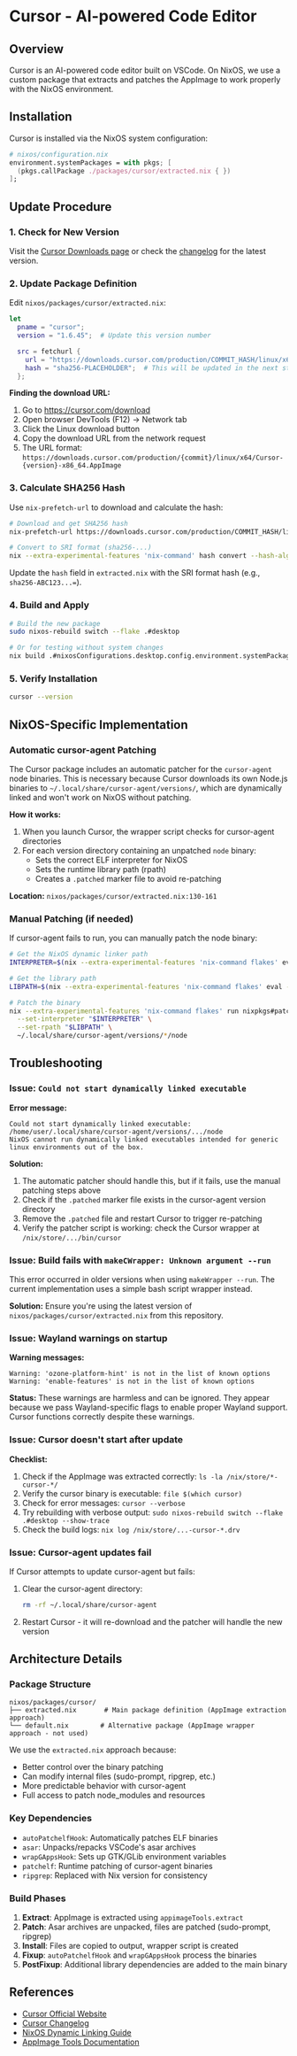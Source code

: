 # Cursor - AI-powered Code Editor

## Overview

Cursor is an AI-powered code editor built on VSCode. On NixOS, we use a custom package that extracts and patches the AppImage to work properly with the NixOS environment.

## Installation

Cursor is installed via the NixOS system configuration:

```nix
# nixos/configuration.nix
environment.systemPackages = with pkgs; [
  (pkgs.callPackage ./packages/cursor/extracted.nix { })
];
```

## Update Procedure

### 1. Check for New Version

Visit the [Cursor Downloads page](https://cursor.com/download) or check the [changelog](https://changelog.cursor.com/) for the latest version.

### 2. Update Package Definition

Edit `nixos/packages/cursor/extracted.nix`:

```nix
let
  pname = "cursor";
  version = "1.6.45";  # Update this version number

  src = fetchurl {
    url = "https://downloads.cursor.com/production/COMMIT_HASH/linux/x64/Cursor-${version}-x86_64.AppImage";
    hash = "sha256-PLACEHOLDER";  # This will be updated in the next step
  };
```

**Finding the download URL:**
1. Go to https://cursor.com/download
2. Open browser DevTools (F12) → Network tab
3. Click the Linux download button
4. Copy the download URL from the network request
5. The URL format: `https://downloads.cursor.com/production/{commit}/linux/x64/Cursor-{version}-x86_64.AppImage`

### 3. Calculate SHA256 Hash

Use `nix-prefetch-url` to download and calculate the hash:

```bash
# Download and get SHA256 hash
nix-prefetch-url https://downloads.cursor.com/production/COMMIT_HASH/linux/x64/Cursor-1.6.45-x86_64.AppImage

# Convert to SRI format (sha256-...)
nix --extra-experimental-features 'nix-command' hash convert --hash-algo sha256 --to sri HASH_FROM_ABOVE
```

Update the `hash` field in `extracted.nix` with the SRI format hash (e.g., `sha256-ABC123...=`).

### 4. Build and Apply

```bash
# Build the new package
sudo nixos-rebuild switch --flake .#desktop

# Or for testing without system changes
nix build .#nixosConfigurations.desktop.config.environment.systemPackages -L
```

### 5. Verify Installation

```bash
cursor --version
```

## NixOS-Specific Implementation

### Automatic cursor-agent Patching

The Cursor package includes an automatic patcher for the `cursor-agent` node binaries. This is necessary because Cursor downloads its own Node.js binaries to `~/.local/share/cursor-agent/versions/`, which are dynamically linked and won't work on NixOS without patching.

**How it works:**
1. When you launch Cursor, the wrapper script checks for cursor-agent directories
2. For each version directory containing an unpatched `node` binary:
   - Sets the correct ELF interpreter for NixOS
   - Sets the runtime library path (rpath)
   - Creates a `.patched` marker file to avoid re-patching

**Location:** `nixos/packages/cursor/extracted.nix:130-161`

### Manual Patching (if needed)

If cursor-agent fails to run, you can manually patch the node binary:

```bash
# Get the NixOS dynamic linker path
INTERPRETER=$(nix --extra-experimental-features 'nix-command flakes' eval --raw 'nixpkgs#stdenv.cc.bintools.dynamicLinker')

# Get the library path
LIBPATH=$(nix --extra-experimental-features 'nix-command flakes' eval --raw 'nixpkgs#stdenv.cc.cc.lib.outPath')/lib

# Patch the binary
nix --extra-experimental-features 'nix-command flakes' run nixpkgs#patchelf -- \
  --set-interpreter "$INTERPRETER" \
  --set-rpath "$LIBPATH" \
  ~/.local/share/cursor-agent/versions/*/node
```

## Troubleshooting

### Issue: `Could not start dynamically linked executable`

**Error message:**
```
Could not start dynamically linked executable: /home/user/.local/share/cursor-agent/versions/.../node
NixOS cannot run dynamically linked executables intended for generic linux environments out of the box.
```

**Solution:**
1. The automatic patcher should handle this, but if it fails, use the manual patching steps above
2. Check if the `.patched` marker file exists in the cursor-agent version directory
3. Remove the `.patched` file and restart Cursor to trigger re-patching
4. Verify the patcher script is working: check the Cursor wrapper at `/nix/store/.../bin/cursor`

### Issue: Build fails with `makeCWrapper: Unknown argument --run`

This error occurred in older versions when using `makeWrapper --run`. The current implementation uses a simple bash script wrapper instead.

**Solution:**
Ensure you're using the latest version of `nixos/packages/cursor/extracted.nix` from this repository.

### Issue: Wayland warnings on startup

**Warning messages:**
```
Warning: 'ozone-platform-hint' is not in the list of known options
Warning: 'enable-features' is not in the list of known options
```

**Status:**
These warnings are harmless and can be ignored. They appear because we pass Wayland-specific flags to enable proper Wayland support. Cursor functions correctly despite these warnings.

### Issue: Cursor doesn't start after update

**Checklist:**
1. Check if the AppImage was extracted correctly: `ls -la /nix/store/*-cursor-*/`
2. Verify the cursor binary is executable: `file $(which cursor)`
3. Check for error messages: `cursor --verbose`
4. Try rebuilding with verbose output: `sudo nixos-rebuild switch --flake .#desktop --show-trace`
5. Check the build logs: `nix log /nix/store/...-cursor-*.drv`

### Issue: Cursor-agent updates fail

If Cursor attempts to update cursor-agent but fails:

1. Clear the cursor-agent directory:
   ```bash
   rm -rf ~/.local/share/cursor-agent
   ```
2. Restart Cursor - it will re-download and the patcher will handle the new version

## Architecture Details

### Package Structure

```
nixos/packages/cursor/
├── extracted.nix       # Main package definition (AppImage extraction approach)
└── default.nix        # Alternative package (AppImage wrapper approach - not used)
```

We use the `extracted.nix` approach because:
- Better control over the binary patching
- Can modify internal files (sudo-prompt, ripgrep, etc.)
- More predictable behavior with cursor-agent
- Full access to patch node_modules and resources

### Key Dependencies

- `autoPatchelfHook`: Automatically patches ELF binaries
- `asar`: Unpacks/repacks VSCode's asar archives
- `wrapGAppsHook`: Sets up GTK/GLib environment variables
- `patchelf`: Runtime patching of cursor-agent binaries
- `ripgrep`: Replaced with Nix version for consistency

### Build Phases

1. **Extract**: AppImage is extracted using `appimageTools.extract`
2. **Patch**: Asar archives are unpacked, files are patched (sudo-prompt, ripgrep)
3. **Install**: Files are copied to output, wrapper script is created
4. **Fixup**: `autoPatchelfHook` and `wrapGAppsHook` process the binaries
5. **PostFixup**: Additional library dependencies are added to the main binary

## References

- [Cursor Official Website](https://cursor.com/)
- [Cursor Changelog](https://changelog.cursor.com/)
- [NixOS Dynamic Linking Guide](https://nix.dev/permalink/stub-ld)
- [AppImage Tools Documentation](https://github.com/NixOS/nixpkgs/blob/master/pkgs/build-support/appimage/default.nix)

